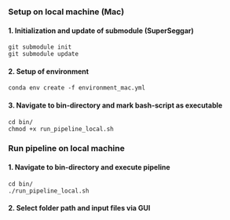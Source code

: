 ### Setup on local machine (Mac)
#### 1. Initialization and update of submodule (SuperSeggar)
```
git submodule init
git submodule update
```

#### 2. Setup of environment
```
conda env create -f environment_mac.yml
```

#### 3. Navigate to bin-directory and mark bash-script as executable
```
cd bin/
chmod +x run_pipeline_local.sh
```

### Run pipeline on local machine
#### 1. Navigate to bin-directory and execute pipeline
```
cd bin/
./run_pipeline_local.sh
```

#### 2. Select folder path and input files via GUI

